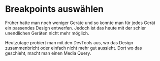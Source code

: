 # Breakpoints auswählen

Früher hatte man noch weniger Geräte und so konnte man für jedes Gerät ein passendes Design entwerfen. Jedoch ist das heute mit der schier
unendlichen Geräten nicht mehr möglich.

Heutzutage probiert man mit den DevTools aus, wo das Design zusammenbricht oder einfach nicht mehr gut aussieht. Dort wo das geschieht, macht man
einen Media Query.
